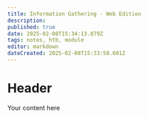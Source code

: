 ```yaml
---
title: Information Gathering - Web Edition
description: 
published: true
date: 2025-02-08T15:34:13.879Z
tags: notes, htb, module
editor: markdown
dateCreated: 2025-02-08T15:33:50.601Z
---
```


# Header
Your content here